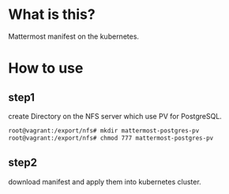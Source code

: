 # What is this?
Mattermost manifest on the kubernetes.

# How to use

## step1
create Directory on the NFS server which use PV for PostgreSQL.
```bash
root@vagrant:/export/nfs# mkdir mattermost-postgres-pv
root@vagrant:/export/nfs# chmod 777 mattermost-postgres-pv
```

## step2
download manifest and apply them into kubernetes cluster.
```bash
```
